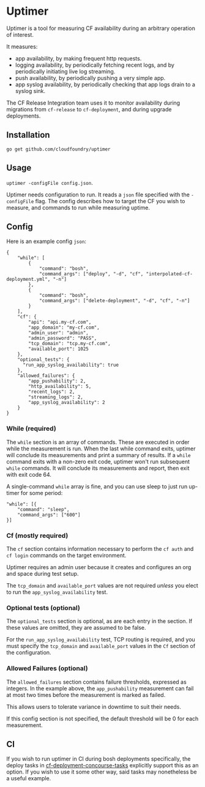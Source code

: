 # Uptimer
Uptimer is a tool for measuring CF availability
during an arbitrary operation of interest.

It measures:
- app availability,
  by making frequent http requests.
- logging availability,
  by periodically fetching recent logs,
  and by periodically initiating live log streaming.
- push availability,
  by periodically pushing a very simple app.
- app syslog availability,
  by periodically checking that app logs
  drain to a syslog sink.

The CF Release Integration team uses it
to monitor availability during migrations
from `cf-release` to `cf-deployment`,
and during upgrade deployments.

## Installation

```
go get github.com/cloudfoundry/uptimer
```

## Usage
`uptimer -configFile config.json`.

Uptimer needs configuration to run.
It reads a `json` file
specified with the `-configFile` flag.
The config describes how to target the CF you wish to measure,
and commands to run while measuring uptime.

## Config
Here is an example config `json`:
```
{
    "while": [
        {
            "command": "bosh",
            "command_args": ["deploy", "-d", "cf", "interpolated-cf-deployment.yml", "-n"]
        },
        {
            "command": "bosh",
            "command_args": ["delete-deployment", "-d", "cf", "-n"]
        }
    ],
    "cf": {
        "api": "api.my-cf.com",
        "app_domain": "my-cf.com",
        "admin_user": "admin",
        "admin_password": "PASS",
        "tcp_domain": "tcp.my-cf.com",
        "available_port": 1025
    },
    "optional_tests": {
      "run_app_syslog_availability": true
    },
    "allowed_failures": {
        "app_pushability": 2,
        "http_availability": 5,
        "recent_logs": 2,
        "streaming_logs": 2,
        "app_syslog_availability": 2
    }
}
```
### While (required)
The `while` section is an array of commands.
These are executed in order while the measurement is run.
When the last while command exits,
uptimer will conclude its measurements
and print a summary of results.
If a `while` command exits with a non-zero exit code,
uptimer won't run subsequent `while` commands.
It will conclude its measurements and report,
then exit with exit code 64.

A single-command `while` array is fine,
and you can use sleep
to just run up-timer for some period:
```
"while": [{
    "command": "sleep",
    "command_args": ["600"]
}]
```

### Cf (mostly required)
The `cf` section contains information necessary
to perform the `cf auth` and `cf login` commands
on the target environment.

Uptimer requires an admin user
because it creates and configures an org and space
during test setup.

The `tcp_domain` and `available_port` values
are not required
_unless_ you elect to run the `app_syslog_availability` test.

### Optional tests (optional)
The `optional_tests` section is optional,
as are each entry in the section.
If these values are omitted,
they are assumed to be false.

For the `run_app_syslog_availability` test,
TCP routing is required,
and you must specify
the `tcp_domain` and `available_port` values
in the `Cf` section of the configuration.

### Allowed Failures (optional)
The `allowed_failures` section contains failure thresholds,
expressed as integers.
In the example above, the `app_pushability` measurement
can fail at most two times before
the measurement is marked as failed.

This allows users to tolerate variance in downtime
to suit their needs.

If this config section is not specified,
the default threshold will be 0
for each measurement.

## CI
If you wish to run uptimer in CI
during bosh deployments specifically,
the deploy tasks in [cf-deployment-concourse-tasks](https://github.com/cloudfoundry/cf-deployment-concourse-tasks)
explicitly support this as an option.
If you wish to use it some other way,
said tasks may nonetheless be a useful example.
